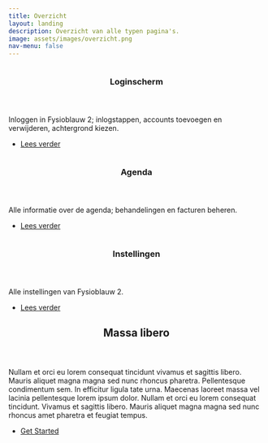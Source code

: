 ```yaml
---
title: Overzicht
layout: landing
description: Overzicht van alle typen pagina's.
image: assets/images/overzicht.png
nav-menu: false
---
```


<!-- Main -->
<div id="main">

<!-- One -->
<!-- <section id="one">
	<div class="inner">
		<header class="major">
			<h2>Agenda</h2>
		</header>
		<p>Nullam et orci eu lorem consequat tincidunt vivamus et sagittis magna sed nunc rhoncus condimentum sem. In efficitur ligula tate urna. Maecenas massa vel lacinia pellentesque lorem ipsum dolor. Nullam et orci eu lorem consequat tincidunt. Vivamus et sagittis libero. Nullam et orci eu lorem consequat tincidunt vivamus et sagittis magna sed nunc rhoncus condimentum sem. In efficitur ligula tate urna.</p>
	</div>
</section> -->

<!-- Two -->
<section id="two" class="spotlights"> <!--class="calendar"-->
	<section>
		<a href="generic.html" class="image">
			<img src="{% link assets/images/login/login.png %}" alt="" data-position="25% 25%" />
		</a>
		<div class="content">
			<div class="inner">
				<header class="major">
					<h3>Loginscherm</h3>
				</header>
				<p>Inloggen in Fysioblauw 2; inlogstappen, accounts toevoegen en verwijderen, achtergrond kiezen.</p>
				<ul class="actions">
					<li><a href="schermen/login.html" class="button">Lees verder</a></li>
				</ul>
			</div>
		</div>
	</section>
	<section>
		<a href="agenda/agenda.html" class="image">
			<img src="{% link assets/images/agenda/agenda.png %}" alt="" data-position="center center" />
		</a>
		<div class="content">
			<div class="inner">
				<header class="major">
					<h3>Agenda</h3>
				</header>
				<p>Alle informatie over de agenda; behandelingen en facturen beheren.</p>
				<ul class="actions">
					<li><a href="schermen/agenda.html" class="button">Lees verder</a></li>
				</ul>
			</div>
		</div>
	</section>
	<section>
		<a href="instellingen/instellingen.html" class="image">
			<img src="{% link assets/images/instellingen/instellingen1.png %}" alt="" data-position="top center" />
		</a>
		<div class="content">
			<div class="inner">
				<header class="major">
					<h3>Instellingen</h3>
				</header>
				<p>Alle instellingen van Fysioblauw 2.</p>
				<ul class="actions">
					<li><a href="schermen/instellingen.html" class="button">Lees verder</a></li>
				</ul>
			</div>
		</div>
	</section>
</section>

<!-- Three -->
<section id="three">
	<div class="inner">
		<header class="major">
			<h2>Massa libero</h2>
		</header>
		<p>Nullam et orci eu lorem consequat tincidunt vivamus et sagittis libero. Mauris aliquet magna magna sed nunc rhoncus pharetra. Pellentesque condimentum sem. In efficitur ligula tate urna. Maecenas laoreet massa vel lacinia pellentesque lorem ipsum dolor. Nullam et orci eu lorem consequat tincidunt. Vivamus et sagittis libero. Mauris aliquet magna magna sed nunc rhoncus amet pharetra et feugiat tempus.</p>
		<ul class="actions">
			<li><a href="generic.html" class="button next">Get Started</a></li>
		</ul>
	</div>
</section>

</div>
